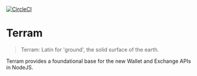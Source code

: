 [![CircleCI](https://circleci.com/gh/xpring-eng/terram/tree/master.svg?style=svg&circle-token=0ed9e0790d44d163a5bf2793724fc85d98c3845b)](https://circleci.com/gh/xpring-eng/terram/tree/master)

# Terram

> Terram: Latin for 'ground', the solid surface of the earth.

Terram provides a foundational base for the new Wallet and Exchange APIs in NodeJS.
